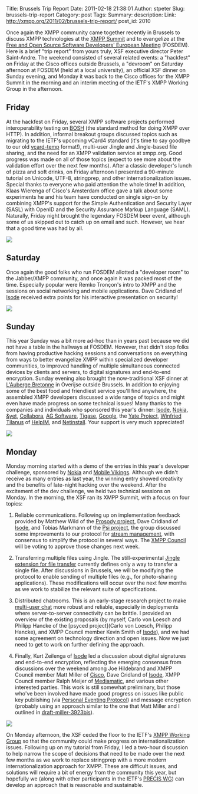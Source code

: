 Title: Brussels Trip Report
Date: 2011-02-18 21:38:01
Author: stpeter
Slug: brussels-trip-report
Category: post
Tags: 
Summary: description:
Link: http://xmpp.org/2011/02/brussels-trip-report/
post_id: 2010


Once again the XMPP community came together recently in Brussels to discuss XMPP technologies at the [XMPP Summit](/participate/the-xmpp-summit/xmpp-summit-10/) and to evangelize at the [Free and Open Source Software Developers' European Meeting](http://fosdem.org/) (FOSDEM). Here is a brief "trip report" from yours truly, XSF executive director Peter Saint-Andre. The weekend consisted of several related events: a "hackfest" on Friday at the Cisco offices outside Brussels, a "devroom" on Saturday afternoon at FOSDEM (held at a local university), an official XSF dinner on Sunday evening, and Monday it was back to the Cisco offices for the XMPP Summit in the morning and an interim meeting of the IETF's XMPP Working Group in the afternoon.

## Friday

At the hackfest on Friday, several XMPP software projects performed interoperability testing on [BOSH](/extensions/xep-0124.html) (the standard method for doing XMPP over HTTP). In addition, informal breakout groups discussed topics such as migrating to the IETF's upcoming vCard4 standard (it's time to say goodbye to our old [vcard-temp](http://xmpp.org/extensions/xep-0054.html) format!), multi-user Jingle and Jingle-based file sharing, and the need for an XMPP validation service at xmpp.org. Good progress was made on all of those topics (expect to see more about the validation effort over the next few months). After a classic developer's lunch of pizza and soft drinks, on Friday afternoon I presented a 90-minute tutorial on Unicode, UTF-8, stringprep, and other internationalization issues. Special thanks to everyone who paid attention the whole time! In addition, Klaas Wierenga of Cisco's Amsterdam office gave a talk about some experiments he and his team have conducted on single sign-on by combining XMPP's support for the Simple Authentication and Security Layer (SASL) with OpenID and the Security Assurance Markup Language (SAML). Naturally, Friday night brought the legendary FOSDEM beer event, although some of us skipped out to catch up on email and such. However, we hear that a good time was had by all.

![](/images/delirium.jpg)

## Saturday

Once again the good folks who run FOSDEM allotted a "developer room" to the Jabber/XMPP community, and once again it was packed most of the time. Especially popular were Remko Tronçon's intro to XMPP and the sessions on social networking and mobile applications. Dave Cridland of [Isode](http://www.isode.com/) received extra points for his interactive presentation on security!

![](/images/devroom-summit10.jpg)

## Sunday

This year Sunday was a bit more ad-hoc than in years past because we did not have a table in the hallways at FOSDEM. However, that didn't stop folks from having productive hacking sessions and conversations on everything from ways to better evangelize XMPP within specialized developer communities, to improved handling of multiple simultaneous connected devices by clients and servers, to digital signatures and end-to-end encryption. Sunday evening also brought the now-traditional XSF dinner at [L'Auberge Bretonne](http://www.aubergebretonne.be/) in Overijse outside Brussels. In addition to enjoying some of the best food and friendliest service you'll find anywhere, the assembled XMPP developers discussed a wide range of topics and might even have made progress on some technical issues! Many thanks to the companies and individuals who sponsored this year's dinner: [Isode](http://isode.com/), [Nokia](http://nokia.com/), [&yet](http://andyet.net/), [Collabora](http://collabora.co.uk/), [AG Software](http://www.ag-software.de/), [Tigase](http://www.tigase.org/), [Google](http://www.google.com/), the [Yate Project](http://yate.null.ro/), [Winfried Tilanus](http://www.tilanus.com/) of [HelpIM](http://helpim.org/), and [Netinstall](http://www.netinstall.cz/). Your support is very much appreciated!

![](/images/dinner-summit10.jpg)

## Monday

Monday morning started with a demo of the entries in this year's developer challenge, sponsored by [Nokia](http://www.nokia.com/) and [Mobile Vikings](http://www.mobilevikings.com/). Although we didn't receive as many entries as last year, the winning entry showed creativity and the benefits of late-night hacking over the weekend. After the excitement of the dev challenge, we held two technical sessions on Monday. In the morning, the XSF ran its XMPP Summit, with a focus on four topics:

1. Reliable communications. Following up on implementation feedback provided by Matthew Wild of the [Prosody project](http://prosody.im/), Dave Cridland of [Isode](http://www.isode.com/), and Tobias Markmann of the [Psi project](http://psi-im.org/), the group discussed some improvements to our protocol for [stream management](/extensions/xep-0198.html), with consensus to simplify the protocol in several ways. The [XMPP Council](http://xmpp.org/about-xmpp/xsf/the-xsf-council/) will be voting to approve those changes next week.

2. Transferring multiple files using Jingle. The still-experimental [Jingle extension for file transfer](/extensions/xep-0234.html) currently defines only a way to transfer a single file. After discussions in Brussels, we will be modifying the protocol to enable sending of multiple files (e.g., for photo-sharing applications). These modifications will occur over the next few months as we work to stabilize the relevant suite of specifications.

3. Distributed chatrooms. This is an early-stage research project to make [multi-user chat](/extensions/xep-0045.html) more robust and reliable, especially in deployments where server-to-server connectivity can be brittle. I provided an overview of the existing proposals (by myself, Carlo von Loesch and Philipp Hancke of the [psyced project](Carlo von Loesch, Philipp Hancke), and XMPP Council member Kevin Smith of [Isode](http://www.isode.com/)), and we had some agreement on technology direction and open issues. Now we just need to get to work on further defining the approach.

4. Finally, Kurt Zeilenga of [Isode](http://www.isode.com/) led a discussion about digital signatures and end-to-end encryption, reflecting the emerging consensus from discussions over the weekend among Joe Hildebrand and XMPP Council member Matt Miller of [Cisco](http://www.cisco.com/), Dave Cridland of [Isode](http://www.isode.com/), XMPP Council member Ralph Meijer of [Mediamatic](http://www.mediamatic.nl/?lang=en), and various other interested parties. This work is still somewhat preliminary, but those who've been involved have made good progress on issues like public key publishing (via [Personal Eventing Protocol](/extensions/xep-0163.html)) and message encryption (probably using an approach similar to the one that Matt Miller and I outlined in [draft-miller-3923bis](http://tools.ietf.org/html/draft-miller-3923bis-02)).

![](/images/xmppwg-summit10.jpg)

On Monday afternoon, the XSF ceded the floor to the IETF's [XMPP Working Group](http://tools.ietf.org/wg/xmpp/) so that the community could make progress on internationalization issues. Following up on my tutorial from Friday, I led a two-hour discussion to help narrow the scope of decisions that need to be made over the next few months as we work to replace stringprep with a more modern internationalization approach for XMPP. These are difficult issues, and solutions will require a bit of energy from the community this year, but hopefully we (along with other participants in the IETF's [PRECIS WG](http://tools.ietf.org/wg/precis/)) can develop an approach that is reasonable and sustainable.
